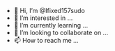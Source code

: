 - 👋 Hi, I’m @Ifixed157sudo
- 👀 I’m interested in ...
- 🌱 I’m currently learning ...
- 💞️ I’m looking to collaborate on ...
- 📫 How to reach me ...

<!---
Ifixed157sudo/Ifixed157sudo is a ✨ special ✨ repository because its `README.md` (this file) appears on your GitHub profile.
You can click the Preview link to take a look at your changes.
--->

